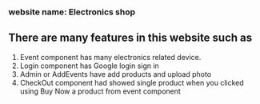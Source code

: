 ### website name: Electronics shop
## There are many features in this website such as
1. Event component has many electronics related device.
2. Login component has Google login sign in
3. Admin or AddEvents have add products and upload photo
4. CheckOut component had showed single product when you clicked using Buy Now a product from event component